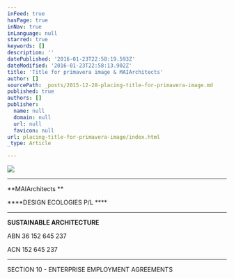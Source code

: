 ```yaml
---
inFeed: true
hasPage: true
inNav: true
inLanguage: null
starred: true
keywords: []
description: ''
datePublished: '2016-01-23T22:58:19.593Z'
dateModified: '2016-01-23T22:58:13.902Z'
title: 'Title for primavera image & MAIArchitects'
author: []
sourcePath: _posts/2015-12-28-placing-title-for-primavera-image.md
published: true
authors: []
publisher:
  name: null
  domain: null
  url: null
  favicon: null
url: placing-title-for-primavera-image/index.html
_type: Article

---
```

![](https://the-grid-user-content.s3-us-west-2.amazonaws.com/4fb44935-9791-4e84-8bec-d9656e9da2be.jpg)

****

**MAIArchitects **

****DESIGN ECOLOGIES P/L ****

****

**SUSTAINABLE ARCHITECTURE**

ABN 36 152 645 237

ACN 152 645 237

****

SECTION 10 - ENTERPRISE EMPLOYMENT AGREEMENTS